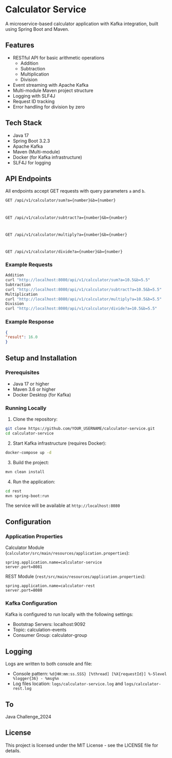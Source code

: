 # Calculator Service

A microservice-based calculator application with Kafka integration, built using Spring Boot and Maven.

## Features

- RESTful API for basic arithmetic operations
  - Addition
  - Subtraction
  - Multiplication
  - Division
- Event streaming with Apache Kafka
- Multi-module Maven project structure
- Logging with SLF4J
- Request ID tracking
- Error handling for division by zero

## Tech Stack

- Java 17
- Spring Boot 3.2.3
- Apache Kafka
- Maven (Multi-module)
- Docker (for Kafka infrastructure)
- SLF4J for logging

## API Endpoints

All endpoints accept GET requests with query parameters `a` and `b`.

`GET /api/v1/calculator/sum?a={number}&b={number}`
#
`GET /api/v1/calculator/subtract?a={number}&b={number}`
#
`GET /api/v1/calculator/multiply?a={number}&b={number}`
#
`GET /api/v1/calculator/divide?a={number}&b={number}`

### Example Requests

```bash
Addition
curl "http://localhost:8080/api/v1/calculator/sum?a=10.5&b=5.5"
Subtraction
curl "http://localhost:8080/api/v1/calculator/subtract?a=10.5&b=5.5"
Multiplication
curl "http://localhost:8080/api/v1/calculator/multiply?a=10.5&b=5.5"
Division
curl "http://localhost:8080/api/v1/calculator/divide?a=10.5&b=5.5"
```

### Example Response
```json
{
"result": 16.0
}
```

## Setup and Installation

### Prerequisites

- Java 17 or higher
- Maven 3.6 or higher
- Docker Desktop (for Kafka)

### Running Locally

1. Clone the repository:

```bash
git clone https://github.com/YOUR_USERNAME/calculator-service.git
cd calculator-service
```

2. Start Kafka infrastructure (requires Docker):

```bash
docker-compose up -d
```

3. Build the project:

```bash
mvn clean install
```

4. Run the application:

```bash
cd rest
mvn spring-boot:run
```


The service will be available at `http://localhost:8080`

## Configuration

### Application Properties

Calculator Module (`calculator/src/main/resources/application.properties`):

```properties
spring.application.name=calculator-service
server.port=8081
```

REST Module (`rest/src/main/resources/application.properties`):

```properties
spring.application.name=calculator-rest
server.port=8080
```


### Kafka Configuration

Kafka is configured to run locally with the following settings:
- Bootstrap Servers: localhost:9092
- Topic: calculation-events
- Consumer Group: calculator-group

## Logging

Logs are written to both console and file:
- Console pattern: `%d{HH:mm:ss.SSS} [%thread] [%X{requestId}] %-5level %logger{36} - %msg%n`
- Log files location: `logs/calculator-service.log` and `logs/calculator-rest.log`

## To
Java Challenge_2024

## License

This project is licensed under the MIT License - see the LICENSE file for details.
